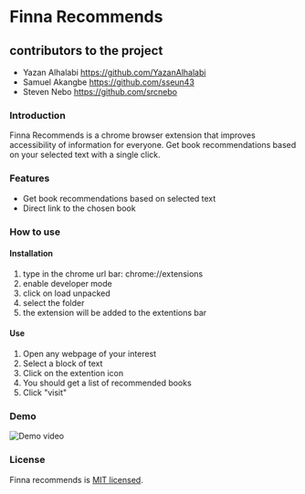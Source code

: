# Finna Recommends

## contributors to the project

- Yazan Alhalabi https://github.com/YazanAlhalabi
- Samuel Akangbe https://github.com/sseun43
- Steven Nebo https://github.com/srcnebo

### Introduction

Finna Recommends is a chrome browser extension that improves accessibility of information for everyone. Get book recommendations based on your selected text with a single click.

### Features

- Get book recommendations based on selected text
- Direct link to the chosen book

### How to use

#### Installation

1. type in the chrome url bar: chrome://extensions
2. enable developer mode
3. click on load unpacked
4. select the folder
5. the extension will be added to the extentions bar

#### Use

1. Open any webpage of your interest
2. Select a block of text
3. Click on the extention icon
4. You should get a list of recommended books
5. Click "visit"

### Demo

![Demo video](https://media.giphy.com/media/5zoCOSfYg10MqlWnmT/giphy.gif)

### License

Finna recommends is [MIT licensed](https://choosealicense.com/licenses/mit/).

